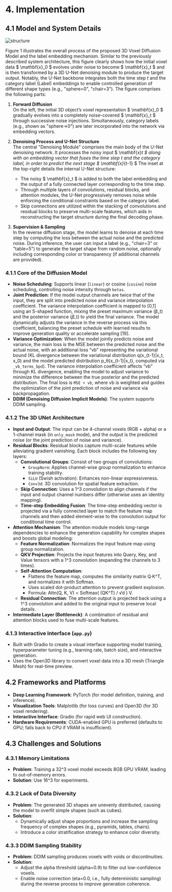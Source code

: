# 4. Implementation

## 4.1 Model and System Details

![structure](structure.jpg)

Figure 1 illustrates the overall process of the proposed 3D Voxel Diffusion Model and the label embedding mechanism. Similar to the previously described system architecture, this figure clearly shows how the initial voxel data $ \mathbf{x}_0 $ evolves under noise to become $ \mathbf{x}_t $ and is then transformed by a 3D U-Net denoising module to produce the target output. Notably, the U-Net backbone integrates both the time step $t$ and the category label (Label) embeddings to enable controlled generation of different shape types (e.g., "sphere=0", "chair=3"). The figure comprises the following parts:

1. **Forward Diffusion**  
   On the left, the initial 3D object’s voxel representation $ \mathbf{x}_0 $ gradually evolves into a completely noise-covered $ \mathbf{x}_t $ through successive noise injections. Simultaneously, category labels (e.g., shown as "sphere→0") are later incorporated into the network via embedding vectors.

2. **Denoising Process and U-Net Structure**  
   The central "Denoising Module" comprises the main body of the U-Net denoising network. It processes the noisy input $ \mathbf{x}_t $ along with an embedding vector that fuses the time step $t$ and the category label, in order to predict the next stage $ \mathbf{x}_{t-1} $ The inset at the top-right details the internal U-Net structure:
   - The noisy $ \mathbf{x}_t $ is added to both the label embedding and the output of a fully connected layer corresponding to the time step.
   - Through multiple layers of convolutions, residual blocks, and attention modules, the U-Net progressively removes noise while enforcing the conditional constraints based on the category label.
   - Skip connections are utilized within the stacking of convolutions and residual blocks to preserve multi-scale features, which aids in reconstructing the target structure during the final decoding phase.

3. **Supervision & Sampling**  
   In the reverse diffusion stage, the model learns to denoise at each time step by computing the loss between the actual noise and the predicted noise. During inference, the user can input a label (e.g., "chair=3" or "table=5") to generate the target shape from random noise, optionally including corresponding color or transparency (if additional channels are provided).

### 4.1.1 Core of the Diffusion Model

- **Noise Scheduling**: Supports linear (`linear`) or cosine (`cosine`) noise scheduling, controlling noise intensity through `betas`.
- **Joint Prediction**: If the model output channels are twice that of the input, they are split into predicted noise and variance interpolation coefficient. The variance interpolation coefficient is mapped to [0,1] using an S-shaped function, mixing the preset maximum variance (β_t) and the posterior variance (𝛽̃_t) to yield the final variance. The model dynamically adjusts the variance in the reverse process via this coefficient, balancing the preset schedule with learned results to improve generation quality or accelerate sampling [19].
- **Variance Optimization**: When the model jointly predicts noise and variance, the main loss is the MSE between the predicted noise and the actual noise, with an additional loss “vb” representing the variational bound (KL divergence between the variational distribution q(x_{t-1}|x_t, x_0) and the model predicted distribution p_θ(x_{t-1}|x_t), computed via `_vb_terms_bpd`). The variance interpolation coefficient affects “vb” through KL divergence, enabling the model to adjust variance to minimize the difference between the true posterior and the predicted distribution. The final loss is `MSE + vb`, where vb is weighted and guides the optimization of the joint prediction of noise and variance via backpropagation.
- **DDIM (Denoising Diffusion Implicit Models)**: The system supports DDIM sampling.

### 4.1.2 The 3D UNet Architecture

- **Input and Output**: The input can be 4-channel voxels (RGB + alpha) or a 1-channel mask (in `only_mask` mode), and the output is the predicted noise (or the joint prediction of noise and variance).
- **Residual Blocks**: Residual blocks capture multi-scale features while alleviating gradient vanishing. Each block includes the following key layers:
  - **Convolutional Groups**: Consist of two groups of convolutions:
    - `GroupNorm`: Applies channel-wise group normalization to enhance training stability.
    - `SiLU` (Swish activation): Enhances non-linear expressiveness.
    - `Conv3d`: 3D convolution for spatial feature extraction.
  - **Skip Connection**: Uses a 1^3 convolution to align channels if the input and output channel numbers differ (otherwise uses an identity mapping).
  - **Time-step Embedding Fusion**: The time-step embedding vector is projected via a fully connected layer to match the feature map channels and then added element-wise to the convolution output for conditional time control.
- **Attention Mechanism**: The attention module models long-range dependencies to enhance the generation capability for complex shapes and boosts global modeling:
  - **Feature Normalization**: Normalizes the input feature map using group normalization.
  - **QKV Projection**: Projects the input features into Query, Key, and Value tensors with a 1^3 convolution (expanding the channels to 3 times).
  - **Self-Attention Computation**:
    - Flattens the feature map, computes the similarity matrix Q·K^T, and normalizes it with Softmax.
    - Uses scaled dot-product attention to prevent gradient explosion.
    - Formula: Attn(Q, K, V) = Softmax( (QK^T) / √d ) V.
  - **Residual Connection**: The attention output is projected back using a 1^3 convolution and added to the original input to preserve local details.
- **Intermediate Layer (Bottleneck)**: A combination of residual and attention blocks used to fuse multi-scale features.

### 4.1.3 Interactive Interface (`app.py`)

- Built with Gradio to create a visual interface supporting model training, hyperparameter tuning (e.g., learning rate, batch size), and interactive generation.
- Uses the Open3D library to convert voxel data into a 3D mesh (Triangle Mesh) for real-time preview.

## 4.2 Frameworks and Platforms

- **Deep Learning Framework**: PyTorch (for model definition, training, and inference).
- **Visualization Tools**: Matplotlib (for loss curves) and Open3D (for 3D voxel rendering).
- **Interactive Interface**: Gradio (for rapid web UI construction).
- **Hardware Requirements**: CUDA-enabled GPU is preferred (defaults to GPU; falls back to CPU if VRAM is insufficient).

## 4.3 Challenges and Solutions

### 4.3.1 Memory Limitations
   - **Problem**: Training a 32^3 voxel model exceeds 8GB GPU VRAM, leading to out-of-memory errors.
   - **Solution**: Use 16^3 for experiments.

### 4.3.2 Lack of Data Diversity
   - **Problem**: The generated 3D shapes are unevenly distributed, causing the model to overfit simple shapes (such as cubes).
   - **Solution**: 
     - Dynamically adjust shape proportions and increase the sampling frequency of complex shapes (e.g., pyramids, tables, chairs).
     - Introduce a color stratification strategy to enhance color diversity.

### 4.3.3 DDIM Sampling Stability
   - **Problem**: DDIM sampling produces voxels with voids or discontinuities.
   - **Solution**:
     - Adjust the alpha threshold (alpha=0.9) to filter out low-confidence voxels.
     - Enable noise correction (eta=0.0, i.e., fully deterministic sampling) during the reverse process to improve generation coherence.